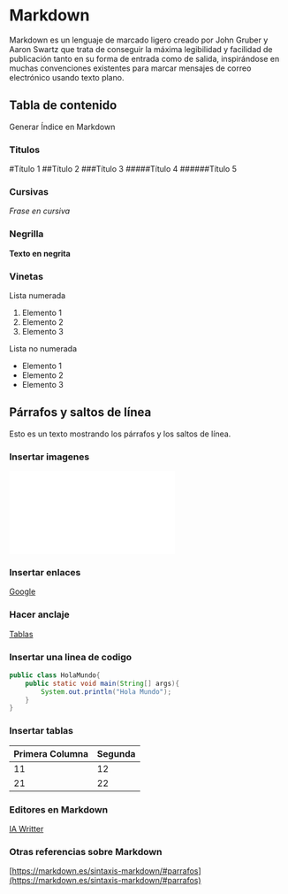 
# Markdown

Markdown es un lenguaje de marcado ligero creado por John Gruber y Aaron Swartz que trata de conseguir la máxima legibilidad y facilidad de publicación tanto en su forma de entrada como de salida, inspirándose en muchas convenciones existentes para marcar mensajes de correo electrónico usando texto plano.

## Tabla de contenido

Generar Índice en Markdown 

### Titulos 

#Título 1
##Título 2
###Título 3
#####Título 4
######Título 5

### Cursivas

*Frase en cursiva*

### Negrilla

**Texto en negrita**

### Vinetas

Lista numerada

1. Elemento 1
2. Elemento 2
3. Elemento 3
   
Lista no numerada

  - Elemento 1
  - Elemento 2
  - Elemento 3


## Párrafos y saltos de línea

Esto es un texto
mostrando los
párrafos y los
saltos de línea.


### Insertar imagenes

![Imagen Markdown](/markdown.md)

### Insertar enlaces

[Google](https://www.google.es)

### Hacer anclaje

[Tablas](###Tablas)

### Insertar una linea de codigo

```java
public class HolaMundo{
    public static void main(String[] args){
        System.out.println("Hola Mundo");
    }
}
```

### Insertar tablas

| Primera Columna | Segunda |
| -- | -- |
| 11 | 12|
| 21 | 22 |

### Editores en Markdown 

[IA Writter](https://ia.net/writer/es) 

### Otras referencias sobre Markdown

[https://markdown.es/sintaxis-markdown/#parrafos](https://markdown.es/sintaxis-markdown/#parrafos)

